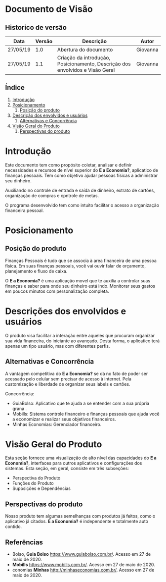 # Documento de Visão

## Historico de versão

 Data | Versão | Descrição | Autor
 ---- | ------ | --------- | -----
27/05/19 | 1.0 | Abertura do documento | Giovanna
27/05/19 | 1.1 | Criação da introdução, Posicionamento, Descrição dos envolvidos e Visão Geral | Giovanna

## Índice

1. [Introdução](#1)
2. [Posicionamento](#2)
    1. [Posição do produto](#2.2)
3. [Descrição dos envolvidos e usuários](#3)
    1. [Alternativas e Concorrência](#3.1)
4. [Visão Geral do Produto](#4)
    1. [Perspectivas do produto](#4.1)

# Introdução <a name="1"></a>
Este documento tem como propósito coletar, analisar e definir necessidades e recursos de nível superior do **E a Economia?**, aplicatico de finanças pessoais. Tem como objetivo ajudar pessoas físicas a administrar seu dinheiro.

Auxiliando no controle de entrada e saída de dinheiro, extrato de cartões, organização de compras e cpntrole de metas.

O programa desenvolvido tem como intuito facilitar o acesso a organização financeira pessoal.

# Posicionamento <a name="2"></a>
## Posição do produto <a name="2.1"></a>
Finanças Pessoais é tudo que se associa à area financeira de uma pessoa física. Em suas finanças pessoais, você vai ouvir falar de orçamento, planejamento e fluxo de caixa.

O **E a Economia?** é uma aplicação movel que te auxilia a controlar suas finanças e saber para onde seu dinheiro está indo. Monitorar seus gastos em poucos minutos com personalização completa. 

# Descrições dos envolvidos e usuários <a name="3"></a>
O produto visa facilitar a interação entre aqueles que procuram organizar sua vida financeira, do iniciante ao avançado. Desta forma, o aplicatico terá apenas um tipo usuário, mas com diferentes perfis.

## Alternativas e Concorrência <a name="3.1"></a>
A vantagem competitiva do **E a Economia?** se dá no fato de poder ser acessado pelo celular sem precisar de acesso à internet. Pela customização e liberdade de organizar seus labels e cartões.

Concorrência:
* GuiaBolso: Aplicativo que te ajuda a se entender com a sua própria grana .
* Mobills: Sistema controle financeiro e finanças pessoais que ajuda você a economizar e realizar seus objetivos financeiros.
* Minhas Economias: Gerenciador financeiro.

# Visão Geral do Produto <a name="4"></a>
Esta seção fornece uma visualização de alto nível das capacidades do **E a Economia?**, interfaces para outros aplicativos e configurações dos sistemas. Esta seção, em geral, consiste em três subseções:
* Perspectiva do Produto
* Funções do Produto
* Suposições e Dependências

## Perspectivas do produto <a name="4.1"></a>
Nosso produto tem algumas semelhanças com produtos já feitos, como o aplicativo já citados. **E a Economia?** é independente e totalmente auto contido.

## Referências <a name="7"></a>
* Bolso, **Guia Bolso** [<https://www.guiabolso.com.br/>](https://www.guiabolso.com.br/). Acesso em 27 de maio de 2020.
* **Mobills** [<https://www.mobills.com.br/>](https://www.mobills.com.br/). Acesso em 27 de maio de 2020.
* conomias **Minhas** [<http://minhaseconomias.com.br/>](http://minhaseconomias.com.br/). Acesso em 27 de maio de 2020.